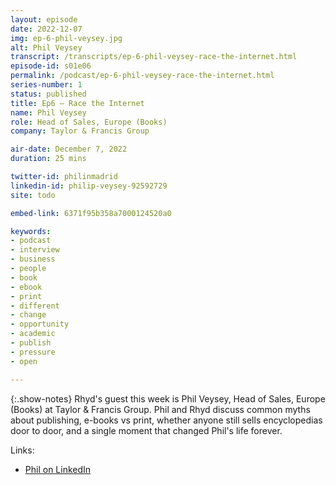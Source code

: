 ```yaml
---
layout: episode
date: 2022-12-07
img: ep-6-phil-veysey.jpg
alt: Phil Veysey
transcript: /transcripts/ep-6-phil-veysey-race-the-internet.html
episode-id: s01e06
permalink: /podcast/ep-6-phil-veysey-race-the-internet.html
series-number: 1
status: published
title: Ep6 — Race the Internet
name: Phil Veysey
role: Head of Sales, Europe (Books)
company: Taylor & Francis Group

air-date: December 7, 2022
duration: 25 mins

twitter-id: philinmadrid
linkedin-id: philip-veysey-92592729
site: todo

embed-link: 6371f95b358a7000124520a0

keywords:
- podcast
- interview
- business
- people
- book
- ebook
- print
- different
- change
- opportunity
- academic
- publish
- pressure
- open

---
```


{:.show-notes}
Rhyd's guest this week is Phil Veysey, Head of Sales, Europe (Books) at Taylor & Francis Group. Phil and Rhyd discuss common myths about publishing, e-books vs print, whether anyone still sells encyclopedias door to door, and a single moment that changed Phil's life forever. 

Links:

* [Phil on LinkedIn](https://www.linkedin.com/in/philip-veysey-92592729/)
